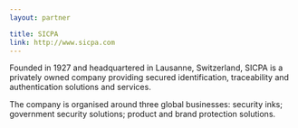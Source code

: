 ```yaml
---
layout: partner

title: SICPA
link: http://www.sicpa.com
---
```


Founded in 1927 and headquartered in Lausanne, Switzerland, SICPA is a privately owned company providing secured identification, traceability and authentication solutions and services.

The company is organised around three global businesses: security inks; government security solutions; product and brand protection solutions.
